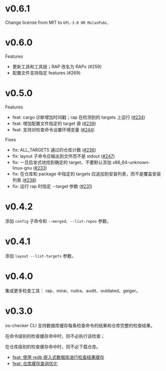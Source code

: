 # v0.6.1

Change license from MIT to `GPL-3.0 OR MulanPubL`.

# v0.6.0

Features

* 更新工具和工具链；RAP 改名为 RAPx (#259)
* 配置文件支持指定 features (#269)

# v0.5.0

Features

* feat: cargo 诊断增加时间戳；rap 在检测到的 targets 上运行 ([#234](https://github.com/os-checker/os-checker/pull/234))
* feat: 增加配置文件指定的 target 源 ([#239](https://github.com/os-checker/os-checker/pull/239))
* feat: 支持对检查命令设置环境变量 ([#244](https://github.com/os-checker/os-checker/pull/244))

Fixes

* fix: ALL_TARGETS 通过的仓库计数 ([#236](https://github.com/os-checker/os-checker/pull/236))
* fix: layout 子命令应输出到文件而不是 stdout ([#247](https://github.com/os-checker/os-checker/pull/247))
* fix: 一旦启发式地找到确定的 target，不要默认添加 x86_64-unknown-linux-gnu ([#233](https://github.com/os-checker/os-checker/pull/233))
* fix: 在仓库和 package 中指定的 targets 应追加到安装列表，而不是覆盖安装列表 ([#238](https://github.com/os-checker/os-checker/pull/238))
* fix: 运行 rap 时指定 --target 参数 ([#231](https://github.com/os-checker/os-checker/pull/231))

# v0.4.2

添加 `config` 子命令和 `--merged`、`--list-repos` 参数。

# v0.4.1

添加 `layout --list-targets` 参数。

# v0.4.0

集成更多检查工具： rap、mirai、rudra、audit、outdated、geiger。

# v0.3.0

os-checker CLI 支持数据库缓存每条检查命令的结果和仓库完整的检查结果。

在命令级别的检查缓存命中时，则不必执行该检查；

在仓库级别的检查缓存命中时，则不必下载仓库。

* [feat: 使用 redb 嵌入式数据库进行检查结果缓存](https://github.com/os-checker/os-checker/pull/99)
* [feat: 仓库缓存查询优化](https://github.com/os-checker/os-checker/pull/103)
